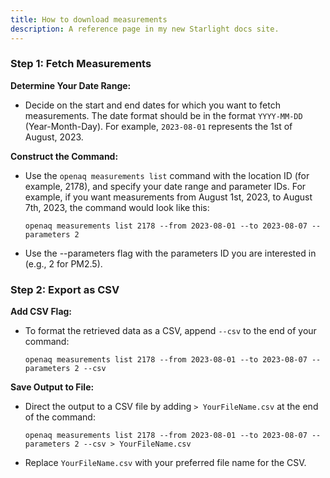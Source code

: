 ```yaml
---
title: How to download measurements
description: A reference page in my new Starlight docs site.
---
```


### Step 1: Fetch Measurements
**Determine Your Date Range:**
   - Decide on the start and end dates for which you want to fetch measurements. The date format should be in the format `YYYY-MM-DD` (Year-Month-Day). For example, `2023-08-01` represents the 1st of August, 2023.

**Construct the Command:**
   - Use the `openaq measurements list` command with the location ID (for example, 2178), and specify your date range and parameter IDs. For example, if you want measurements from August 1st, 2023, to August 7th, 2023, the command would look like this:
     ```
     openaq measurements list 2178 --from 2023-08-01 --to 2023-08-07 --parameters 2
     ```
   - Use the --parameters flag with the parameters ID you are interested in (e.g., 2 for PM2.5).

### Step 2: Export as CSV
**Add CSV Flag:**
   - To format the retrieved data as a CSV, append `--csv` to the end of your command:
     ```
     openaq measurements list 2178 --from 2023-08-01 --to 2023-08-07 --parameters 2 --csv
     ```

**Save Output to File:**
   - Direct the output to a CSV file by adding `> YourFileName.csv` at the end of the command:
     ```
     openaq measurements list 2178 --from 2023-08-01 --to 2023-08-07 --parameters 2 --csv > YourFileName.csv
     ```
   - Replace `YourFileName.csv` with your preferred file name for the CSV.

